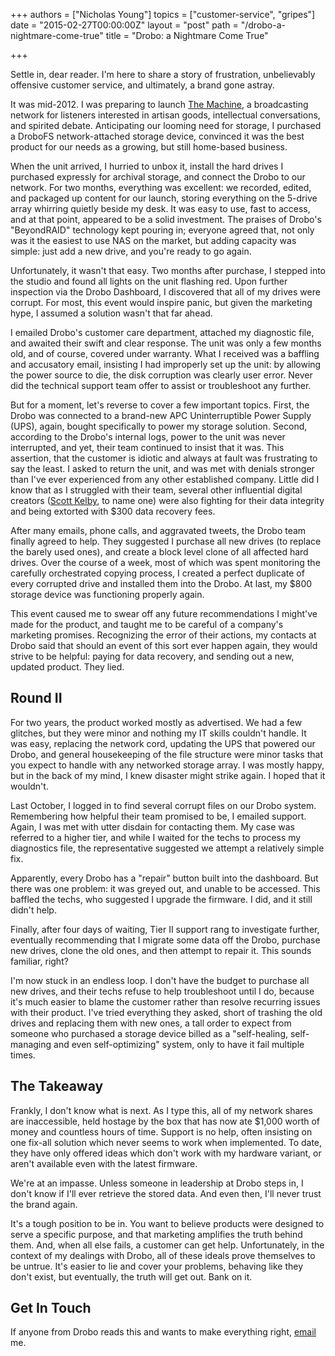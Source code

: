 +++
authors = ["Nicholas Young"]
topics = ["customer-service", "gripes"]
date = "2015-02-27T00:00:00Z"
layout = "post"
path = "/drobo-a-nightmare-come-true"
title = "Drobo: a Nightmare Come True"

+++

Settle in, dear reader. I'm here to share a story of frustration, unbelievably offensive customer service, and ultimately, a brand gone astray.

It was mid-2012. I was preparing to launch [The Machine](http://nicholaswyoung.com/work/machinefm), a broadcasting network for listeners interested in artisan goods, intellectual conversations, and spirited debate. Anticipating our looming need for storage, I purchased a DroboFS network-attached storage device, convinced it was the best product for our needs as a growing, but still home-based business.

When the unit arrived, I hurried to unbox it, install the hard drives I purchased expressly for archival storage, and connect the Drobo to our network. For two months, everything was excellent: we recorded, edited, and packaged up content for our launch, storing everything on the 5-drive array whirring quietly beside my desk. It was easy to use, fast to access, and at that point, appeared to be a solid investment. The praises of Drobo's "BeyondRAID" technology kept pouring in; everyone agreed that, not only was it the easiest to use NAS on the market, but adding capacity was simple: just add a new drive, and you're ready to go again.

Unfortunately, it wasn't that easy. Two months after purchase, I stepped into the studio and found all lights on the unit flashing red. Upon further inspection via the Drobo Dashboard, I discovered that all of my drives were corrupt. For most, this event would inspire panic, but given the marketing hype, I assumed a solution wasn't that far ahead.

I emailed Drobo's customer care department, attached my diagnostic file, and awaited their swift and clear response. The unit was only a few months old, and of course, covered under warranty. What I received was a baffling and accusatory email, insisting I had improperly set up the unit: by allowing the power source to die, the disk corruption was clearly user error. Never did the technical support team offer to assist or troubleshoot any further.

But for a moment, let's reverse to cover a few important topics. First, the Drobo was connected to a brand-new APC Uninterruptible Power Supply (UPS), again, bought specifically to power my storage solution. Second, according to the Drobo's internal logs, power to the unit was never interrupted, and yet, their team continued to insist that it was. This assertion, that the customer is idiotic and always at fault was frustrating to say the least. I asked to return the unit, and was met with denials stronger than I've ever experienced from any other established company. Little did I know that as I struggled with their team, several other influential digital creators ([Scott Kelby](http://scottkelby.com/2012/im-done-with-drobo/), to name one) were also fighting for their data integrity and being extorted with $300 data recovery fees.

After many emails, phone calls, and aggravated tweets, the Drobo team finally agreed to help. They suggested I purchase all new drives (to replace the barely used ones), and create a block level clone of all affected hard drives. Over the course of a week, most of which was spent monitoring the carefully orchestrated copying process, I created a perfect duplicate of every corrupted drive and installed them into the Drobo. At last, my $800 storage device was functioning properly again.

This event caused me to swear off any future recommendations I might've made for the product, and taught me to be careful of a company's marketing promises. Recognizing the error of their actions, my contacts at Drobo said that should an event of this sort ever happen again, they would strive to be helpful: paying for data recovery, and sending out a new, updated product. They lied.

## Round II

For two years, the product worked mostly as advertised. We had a few glitches, but they were minor and nothing my IT skills couldn't handle. It was easy, replacing the network cord, updating the UPS that powered our Drobo, and general housekeeping of the file structure were minor tasks that you expect to handle with any networked storage array. I was mostly happy, but in the back of my mind, I knew disaster might strike again. I hoped that it wouldn't.

Last October, I logged in to find several corrupt files on our Drobo system. Remembering how helpful their team promised to be, I emailed support. Again, I was met with utter disdain for contacting them. My case was referred to a higher tier, and while I waited for the techs to process my diagnostics file, the representative suggested we attempt a relatively simple fix.

Apparently, every Drobo has a "repair" button built into the dashboard. But there was one problem: it was greyed out, and unable to be accessed. This baffled the techs, who suggested I upgrade the firmware. I did, and it still didn't help.

Finally, after four days of waiting, Tier II support rang to investigate further, eventually recommending that I migrate some data off the Drobo, purchase new drives, clone the old ones, and then attempt to repair it. This sounds familiar, right?

I'm now stuck in an endless loop. I don't have the budget to purchase all new drives, and their techs refuse to help troubleshoot until I do, because it's much easier to blame the customer rather than resolve recurring issues with their product. I've tried everything they asked, short of trashing the old drives and replacing them with new ones, a tall order to expect from someone who purchased a storage device billed as a "self-healing, self-managing and even self-optimizing" system, only to have it fail multiple times.

## The Takeaway

Frankly, I don't know what is next. As I type this, all of my network shares are inaccessible, held hostage by the box that has now ate $1,000 worth of money and countless hours of time. Support is no help, often insisting on one fix-all solution which never seems to work when implemented. To date, they have only offered ideas which don't work with my hardware variant, or aren't available even with the latest firmware.

We're at an impasse. Unless someone in leadership at Drobo steps in, I don't know if I'll ever retrieve the stored data. And even then, I'll never trust the brand again.

It's a tough position to be in. You want to believe products were designed to serve a specific purpose, and that marketing amplifies the truth behind them. And, when all else fails, a customer can get help. Unfortunately, in the context of my dealings with Drobo, all of these ideals prove themselves to be untrue. It's easier to lie and cover your problems, behaving like they don't exist, but eventually, the truth will get out. Bank on it.

## Get In Touch

If anyone from Drobo reads this and wants to make everything right, [email](mailto:nyoung@untilnow.co) me.
